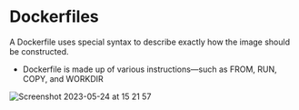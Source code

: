# Dockerfiles

A Dockerfile uses special syntax to describe exactly how the image should be constructed.
- Dockerfile is made up of various instructions—such as FROM, RUN, COPY, and WORKDIR


![Screenshot 2023-05-24 at 15 21 57](https://github.com/daniel-enqz/ruby-corners-100/assets/72522628/b885eedc-b4d9-4189-a404-79b4fc3a300e)
